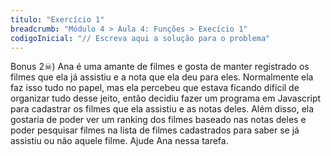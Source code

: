 ```yaml
---
titulo: "Exercício 1"
breadcrumb: "Módulo 4 > Aula 4: Funções > Execício 1"
codigoInicial: "// Escreva aqui a solução para o problema"
---
```


Bonus 2☠) Ana é uma amante de filmes e gosta de manter registrado os filmes que ela já assistiu e a nota que ela deu para eles. Normalmente ela faz isso tudo no papel, mas ela percebeu que estava ficando difícil de organizar tudo desse jeito, então decidiu fazer um programa em Javascript para cadastrar os filmes que ela assistiu e as notas deles. Além disso, ela gostaria de poder ver um ranking dos filmes baseado nas notas deles e poder pesquisar filmes na lista de filmes cadastrados para saber se já assistiu ou não aquele filme. Ajude Ana nessa tarefa.
